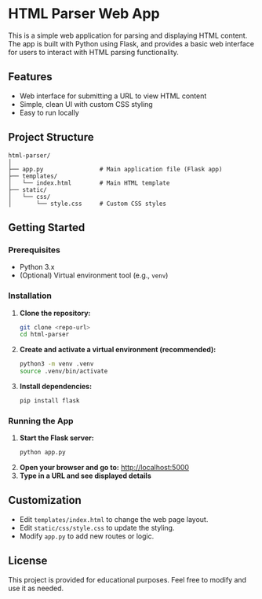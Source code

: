 # HTML Parser Web App

This is a simple web application for parsing and displaying HTML content. The app is built with Python using Flask, and provides a basic web interface for users to interact with HTML parsing functionality.

## Features

- Web interface for submitting a URL to view HTML content
- Simple, clean UI with custom CSS styling
- Easy to run locally

## Project Structure

```
html-parser/
│
├── app.py                # Main application file (Flask app)
├── templates/
│   └── index.html        # Main HTML template
├── static/
│   └── css/
│       └── style.css     # Custom CSS styles
```

## Getting Started

### Prerequisites

- Python 3.x
- (Optional) Virtual environment tool (e.g., `venv`)

### Installation

1. **Clone the repository:**
   ```bash
   git clone <repo-url>
   cd html-parser
   ```
2. **Create and activate a virtual environment (recommended):**
   ```bash
   python3 -m venv .venv
   source .venv/bin/activate
   ```
3. **Install dependencies:**
   ```bash
   pip install flask
   ```

### Running the App

1. **Start the Flask server:**
   ```bash
   python app.py
   ```
2. **Open your browser and go to:**
   [http://localhost:5000](http://localhost:5000)
3. **Type in a URL and see displayed details**

## Customization

- Edit `templates/index.html` to change the web page layout.
- Edit `static/css/style.css` to update the styling.
- Modify `app.py` to add new routes or logic.

## License

This project is provided for educational purposes. Feel free to modify and use it as needed.
